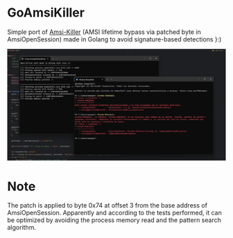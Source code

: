 # GoAmsiKiller
Simple port of [Amsi-Killer](https://github.com/ZeroMemoryEx/Amsi-Killer) (AMSI lifetime bypass via patched byte in AmsiOpenSession) made in Golang to avoid signature-based detections }:)

![image](https://raw.githubusercontent.com/mxngel/GoAmsiKiller/main/PoC.png)

# Note
The patch is applied to byte 0x74 at offset 3 from the base address of AmsiOpenSession. Apparently and according to the tests performed, it can be optimized by avoiding the process memory read and the pattern search algorithm.
